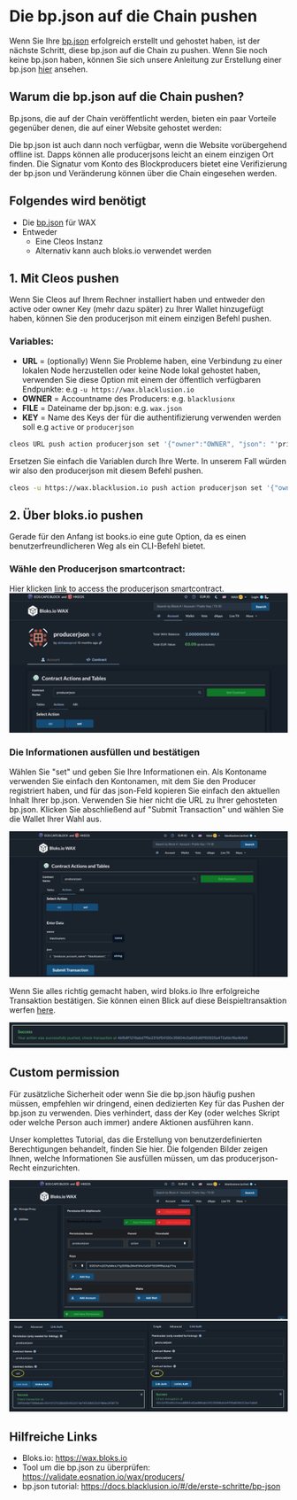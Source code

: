 # Die bp.json auf die Chain pushen
Wenn Sie Ihre [bp.json](/de/erste-schritte/bp-json) erfolgreich erstellt und gehostet haben, ist der nächste Schritt, diese bp.json auf die Chain zu pushen. Wenn Sie noch keine bp.json haben, können Sie sich unsere Anleitung zur Erstellung einer bp.json [hier](/de/erste-schritte/bp-json) ansehen.

## Warum die bp.json auf die Chain pushen?
Bp.jsons, die auf der Chain veröffentlicht werden, bieten ein paar Vorteile gegenüber denen, die auf einer Website gehostet werden:

Die bp.json ist auch dann noch verfügbar, wenn die Website vorübergehend offline ist. Dapps können alle producerjsons leicht an einem einzigen Ort finden. Die Signatur vom Konto des Blockproducers bietet eine Verifizierung der bp.json und Veränderung können über die Chain eingesehen werden.

## Folgendes wird benötigt
- Die [bp.json](/de/erste-schritte/bp-json) für WAX
- Entweder
    - Eine Cleos Instanz
    - Alternativ kann auch bloks.io verwendet werden

## 1. Mit Cleos pushen
Wenn Sie Cleos auf Ihrem Rechner installiert haben und entweder den active oder owner Key (mehr dazu später) zu Ihrer Wallet hinzugefügt haben, können Sie den producerjson mit einem einzigen Befehl pushen.

### Variables:
- **URL** = (optionally) Wenn Sie Probleme haben, eine Verbindung zu einer lokalen Node herzustellen oder keine Node lokal gehostet haben, verwenden Sie diese Option mit einem der öffentlich verfügbaren Endpunkte:
e.g ```-u https://wax.blacklusion.io```
- **OWNER** = Accountname des Producers:
e.g. ```blacklusionx```
- **FILE** = Dateiname der bp.json:
e.g. ```wax.json```
- **KEY** = Name des Keys der für die authentifizierung verwenden werden soll
e.g ```active``` or ```producerjson```

```bash
cleos URL push action producerjson set '{"owner":"OWNER", "json": "'printf %q $(cat FILE | tr -d "\r")'"}' -p OWNER@KEY
```

Ersetzen Sie einfach die Variablen durch Ihre Werte. In unserem Fall würden wir also den producerjson mit diesem Befehl pushen.

```bash
cleos -u https://wax.blacklusion.io push action producerjson set '{"owner":"blacklusionx", "json": "'printf %q $(cat wax.json | tr -d "\r")'"}' -p blacklusionx@producerjson
```

## 2. Über bloks.io pushen
Gerade für den Anfang ist books.io eine gute Option, da es einen benutzerfreundlicheren Weg als ein CLI-Befehl bietet.

### Wähle den Producerjson smartcontract:
Hier klicken [link](https://wax.bloks.io/account/producerjson?loadContract=true&tab=Actions&account=producerjson&scope=producerjson&limit=100&action=set) to access the producerjson smartcontract.
![img01](_media/_pushing_bp_json_onchain/img01.png)

### Die Informationen ausfüllen und bestätigen
Wählen Sie "set" und geben Sie Ihre Informationen ein. Als Kontoname verwenden Sie einfach den Kontonamen, mit dem Sie den Producer registriert haben, und für das json-Feld kopieren Sie einfach den aktuellen Inhalt Ihrer bp.json. Verwenden Sie hier nicht die URL zu Ihrer gehosteten bp.json. Klicken Sie abschließend auf "Submit Transaction" und wählen Sie die Wallet Ihrer Wahl aus.

![img02](_media/_pushing_bp_json_onchain/img02.png)

Wenn Sie alles richtig gemacht haben, wird bloks.io Ihre erfolgreiche Transaktion bestätigen. Sie können einen Blick auf diese Beispieltransaktion werfen [here](https://wax.bloks.io/transaction/4bfb8f1219abd7f5e231bf54100c35604c0a655d6ff50925a472afdcf6e4bfe9).

![img03](_media/_pushing_bp_json_onchain/img03.png)

## Custom permission

Für zusätzliche Sicherheit oder wenn Sie die bp.json häufig pushen müssen, empfehlen wir dringend, einen dedizierten Key für das Pushen der bp.json zu verwenden. Dies verhindert, dass der Key (oder welches Skript oder welche Person auch immer) andere Aktionen ausführen kann.

Unser komplettes Tutorial, das die Erstellung von benutzerdefinierten Berechtigungen behandelt, finden Sie hier. Die folgenden Bilder zeigen Ihnen, welche Informationen Sie ausfüllen müssen, um das producerjson-Recht einzurichten.

![img04](_media/_pushing_bp_json_onchain/img04.png)
![img05](_media/_pushing_bp_json_onchain/img05.png)

## Hilfreiche Links
- Bloks.io: https://wax.bloks.io
- Tool um die bp.json zu überprüfen: https://validate.eosnation.io/wax/producers/
- bp.json tutorial: https://docs.blacklusion.io/#/de/erste-schritte/bp-json
